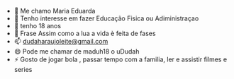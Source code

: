 - 👋 Me chamo Maria Eduarda
- 👀 Tenho interesse em fazer Educação Fisica ou Adiministraçao
- 🌱 tenho 18 anos 
- 💞️ Frase Assim como a lua a vida è feita de fases
- 📫  dudaharaujoleite@gmail.com
- 😄 Pode me chamar de  maduh18 o uDudah 
- ⚡ Gosto de jogar bola , passar tempo com a familia, ler e assistir filmes e series

<!---
maduh18/maduh18 is a ✨ special ✨ repository because its `README.md
--->
